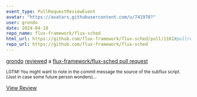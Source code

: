 ```yaml
---
event_type: PullRequestReviewEvent
avatar: "https://avatars.githubusercontent.com/u/741970?"
user: grondo
date: 2024-04-18
repo_name: flux-framework/flux-sched
html_url: https://github.com/flux-framework/flux-sched/pull/1181#pullrequestreview-2007764172
repo_url: https://github.com/flux-framework/flux-sched
---
```


<a href='https://github.com/grondo' target='_blank'>grondo</a> <a href='https://github.com/flux-framework/flux-sched/pull/1181#pullrequestreview-2007764172' target='_blank'>reviewed</a> a <a href='https://github.com/flux-framework/flux-sched/pull/1181' target='_blank'>flux-framework/flux-sched pull request</a>

<small>LGTM! You might want to note in the commit message the source of the subflux script. (Just in case some future person wonders)...</small>

<a href='https://github.com/flux-framework/flux-sched/pull/1181#pullrequestreview-2007764172' target='_blank'>View Review</a>
